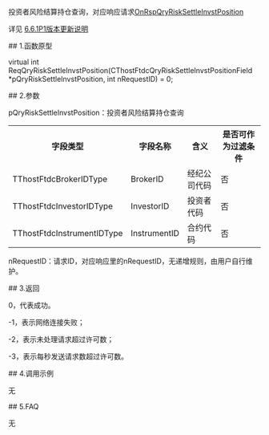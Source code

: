 <p>投资者风险结算持仓查询，对应响应请求<a href="../../CTHOSTFTDCTRADERAPI/ONRSPQRYRISKSETTLEINVSTPOSITION/">OnRspQryRiskSettleInvstPosition</a></p>
<p>详见  <a href="../../../6.6.1P1BBGXSM/">6.6.1P1版本更新说明</a></p>
<span class="anchor" id="3f6e0f9f-ff39-48a9-a28b-9b2d3de9b8f3"></span>
## 1.函数原型
<p>virtual int ReqQryRiskSettleInvstPosition(CThostFtdcQryRiskSettleInvstPositionField *pQryRiskSettleInvstPosition, int nRequestID) = 0;</p>
<span class="anchor" id="633012d8-09e5-46c3-a2e8-58193f13cd68"></span>
## 2.参数
<p>pQryRiskSettleInvstPosition：投资者风险结算持仓查询</p>
<table><tr><th style="TEXT-ALIGN: center;">字段类型</th><th style="TEXT-ALIGN: center;">字段名称</th><th style="TEXT-ALIGN: center;">含义</th><th style="TEXT-ALIGN: center;">是否可作为过滤条件</th></tr><tr><td style="TEXT-ALIGN: left;">TThostFtdcBrokerIDType</td>
<td style="TEXT-ALIGN: left;">BrokerID</td>
<td style="TEXT-ALIGN: left;">经纪公司代码</td>
<td style="TEXT-ALIGN: left;">否</td>
</tr>
<tr><td style="TEXT-ALIGN: left;">TThostFtdcInvestorIDType</td>
<td style="TEXT-ALIGN: left;">InvestorID</td>
<td style="TEXT-ALIGN: left;">投资者代码</td>
<td style="TEXT-ALIGN: left;">否</td>
</tr>
<tr><td style="TEXT-ALIGN: left;">TThostFtdcInstrumentIDType</td>
<td style="TEXT-ALIGN: left;">InstrumentID</td>
<td style="TEXT-ALIGN: left;">合约代码</td>
<td style="TEXT-ALIGN: left;">否</td>
</tr>
</table>
<p>nRequestID：请求ID，对应响应里的nRequestID，无递增规则，由用户自行维护。</p>
<span class="anchor" id="bb5bba76-a063-46c7-b302-4cd9cf1a6177"></span>
## 3.返回
<p>0，代表成功。</p>
<p>-1，表示网络连接失败；</p>
<p>-2，表示未处理请求超过许可数；</p>
<p>-3，表示每秒发送请求数超过许可数。</p>
<span class="anchor" id="802f8e89-4353-4203-a8fb-8764513d253b"></span>
## 4.调用示例
<p>无</p>
<span class="anchor" id="b9b2b7e9-e7c8-4b3b-88d6-6ed7c93e91ff"></span>
## 5.FAQ
<p>无</p>
